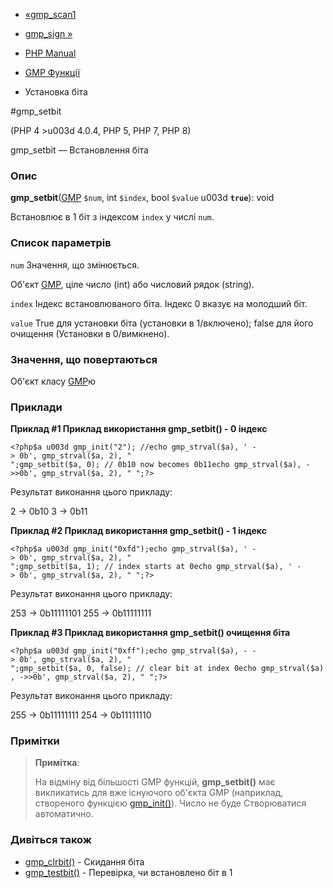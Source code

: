 - [«gmp_scan1](function.gmp-scan1.md)
- [gmp_sign »](function.gmp-sign.md)

- [PHP Manual](index.md)
- [GMP Функції](ref.gmp.md)
- Установка біта

#gmp_setbit

(PHP 4 \>u003d 4.0.4, PHP 5, PHP 7, PHP 8)

gmp_setbit — Встановлення біта

### Опис

**gmp_setbit**([GMP](class.gmp.md) `$num`, int `$index`, bool `$value`
u003d **`true`**): void

Встановлює в 1 біт з індексом `index` у числі `num`.

### Список параметрів

`num`
Значення, що змінюється.

Об'єкт [GMP](class.gmp.md), ціле число (int) або числовий рядок
(string).

`index`
Індекс встановлюваного біта. Індекс 0 вказує на молодший біт.

`value`
True для установки біта (установки в 1/включено); false для його очищення
(Установки в 0/вимкнено).

### Значення, що повертаються

Об'єкт класу [GMP](class.gmp.md)ю

### Приклади

**Приклад #1 Приклад використання **gmp_setbit()** - 0 індекс**

` <?php$a u003d gmp_init("2"); //echo gmp_strval($a), ' -> 0b', gmp_strval($a, 2), "
";gmp_setbit($a, 0); // 0b10 now becomes 0b11echo gmp_strval($a), ->>0b', gmp_strval($a, 2), "
";?> `

Результат виконання цього прикладу:

2 -> 0b10
3 -> 0b11

**Приклад #2 Приклад використання **gmp_setbit()** - 1 індекс**

` <?php$a u003d gmp_init("0xfd");echo gmp_strval($a), ' -> 0b', gmp_strval($a, 2), "
";gmp_setbit($a, 1); // index starts at 0echo gmp_strval($a), ' -> 0b', gmp_strval($a, 2), "
";?> `

Результат виконання цього прикладу:

253 -> 0b11111101
255 -> 0b11111111

**Приклад #3 Приклад використання **gmp_setbit()** очищення біта**

` <?php$a u003d gmp_init("0xff");echo gmp_strval($a), - -> 0b', gmp_strval($a, 2), "
";gmp_setbit($a, 0, false); // clear bit at index 0echo gmp_strval($a), ->>0b', gmp_strval($a, 2), "
";?> `

Результат виконання цього прикладу:

255 -> 0b11111111
254 -> 0b11111110

### Примітки

> **Примітка**:
>
> На відміну від більшості GMP функцій, **gmp_setbit()** має
> викликатись для вже існуючого об'єкта GMP (наприклад, створеного
> функцією [gmp_init()](function.gmp-init.md)). Число не буде
> Створюватися автоматично.

### Дивіться також

- [gmp_clrbit()](function.gmp-clrbit.md) - Скидання біта
- [gmp_testbit()](function.gmp-testbit.md) - Перевірка, чи встановлено
біт в 1
